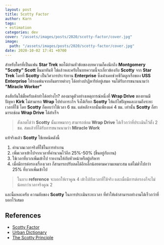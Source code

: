 ```yaml
---
layout: post
title: Scotty Factor
author: Karn
tags:
- estimation
categories: dev
cover: "/assets/images/posts/2020/scotty-factor/cover.jpg"
image:
  path: "/assets/images/posts/2020/scotty-factor/cover.jpg"
date: 2020-10-02 17:41 +0700
---
```

สำหรับใครที่เป็นแฟน **Star Trek** พอได้อ่านหัวข้อของบทความก็คงนึกถึง **Montgomery "Scotty" Scott** ขึ้นมาทันที ใช่แล้วหละครับในบทความนี้จะเกี่ยวข้องกับ **Scotty** จาก **Star Trek** โดยที่ **Scotty** เป็นวิศวกรประจำยาน **Enterprise** ซึ่งเค้าเคยช่วยชีวิตลูกเรือของ **USS Enterprise** ให้รอดพ้นจากอันตรายต่างๆ ได้อย่างปาฏิหาริย์อยู่เสมอ จนได้รับการขนานนามว่า **"Miracle Worker"**<!-- more -->

สงสัยกันใช่มั้ยครับเค้าทำได้อย่างไร? ลองมาดูตัวอย่างเหตุการณ์หนึ่งที่ ​**Wrap Drive** ของยานมีปัญหา **Kirk** ไม่สามารถ **Wrap** ไปทำภาระกิจ จึงได้เรียก **Scotty** ให้แก้ไขปัญหและถามถึงระยะเวลาที่ใช้ โดย **Scotty** ก็ตอบว่าใช้เวลา 6 ชม. แต่หลักจากนั้นเพียงแค่ 4 ชม. เท่านั้น **Scotty** ก็สามารถช่อม **Wrap Drive** ได้สำเร็จ

> สังเกตได้ว่า **Scotty** นั้นเทพมากๆ สามารถซ่อม **Wrap Drive** ได้เร็วกว่าที่ประเมินไว้ตั้ง 2 ชม. สมแล้วที่ได้รับการขนานนามว่า **Miracle Work**

แท้จริงแล้ว **Scotty** ใช้เทคนิคดังนี้

1. คำนวณเวลาจริงที่ใช้ในการทำงาน
2. เพิ่มเวลาเข้าไปจากเวลาที่คำนวณไว้อีก 25%-50% (ขึ้นอยู่กับงาน)
3. ใช้เวลาที่บวกเพิ่มเข้าไป รายงานให้กับหัวหน้าหรือผู้บริหาร
4. เมื่อมีการต่อรองเรื่องเวลา ก็สามารถปรับลดได้อีกเล็กน้อยตามความเหมาะสม แต่ไม่ต่ำไปกว่า 25% ที่บวกเพิ่มเข้าไป

> ในบาง **reference** จะบอกให้เราคูณ 4 เข้าไปกับเวลาที่ใช้จริง และเมื่อมีการต่อรองก็จะไม่น้อยกว่าเวลาจริงคูณ 2

และนี้แหละครับ ความลับของ **Scotty** ในการประเมินระยะเวลา ที่ทำให้เค้าสามารถทำงานได้เร็วกว่าที่บอกไว้เสมอ

## References
- [Scotty Factor](http://wiki.c2.com/?ScottyFactor)
- [Urban Dictionary](https://www.urbandictionary.com/define.php?term=Scotty%20Principle)
- [The Scotty Principle](https://ipstenu.org/2011/the-scotty-principle/)
